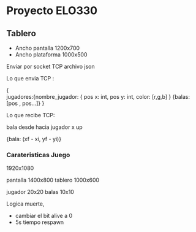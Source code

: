# Proyecto ELO330

## Tablero

- Ancho pantalla 1200x700
- Ancho plataforma 1000x500


Enviar por socket TCP archivo json


Lo que envia TCP :

{   
    jugadores:{nombre_jugador: {
        pos x: int,
        pos y: int,
        color: [r,g,b]
    }
    {balas: [pos , pos...]}
}


Lo que recibe TCP:

bala desde hacia
jugador x up

{bala: (xf - xi, yf - yi)}


### Carateristicas Juego

1920x1080

pantalla 1400x800
tablero  1000x600

jugador 20x20
balas   10x10

Logica muerte, 
- cambiar el bit alive a 0
- 5s tiempo respawn